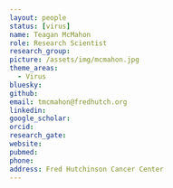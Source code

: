 ```yaml
---
layout: people
status: [virus]
name: Teagan McMahon
role: Research Scientist
research_group: 
picture: /assets/img/mcmahon.jpg
theme_areas:
  - Virus
bluesky: 
github: 
email: tmcmahon@fredhutch.org
linkedin:
google_scholar: 
orcid: 
research_gate: 
website: 
pubmed: 
phone: 
address: Fred Hutchinson Cancer Center
---
```

